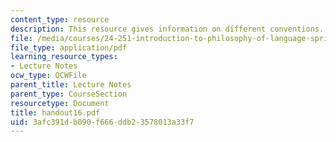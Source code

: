 ```yaml
---
content_type: resource
description: This resource gives information on different conventions.
file: /media/courses/24-251-introduction-to-philosophy-of-language-spring-2005/3afc391db090f666ddb23578013a33f7_handout16.pdf
file_type: application/pdf
learning_resource_types:
- Lecture Notes
ocw_type: OCWFile
parent_title: Lecture Notes
parent_type: CourseSection
resourcetype: Document
title: handout16.pdf
uid: 3afc391d-b090-f666-ddb2-3578013a33f7
---
```

